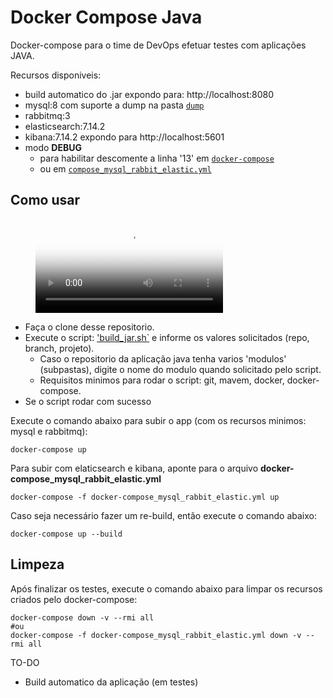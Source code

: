 # Docker Compose Java

Docker-compose para o time de DevOps efetuar testes com aplicações JAVA.

Recursos disponiveis:

- build automatico do .jar expondo para: http://localhost:8080
- mysql:8 com suporte a dump na pasta [`dump`](./dump)
- rabbitmq:3
- elasticsearch:7.14.2
- kibana:7.14.2 expondo para http://localhost:5601
- modo **DEBUG** 
  - para habilitar descomente a linha '13' em [`docker-compose`](./docker-compose.yml)
  - ou em [`compose_mysql_rabbit_elastic.yml`](./compose_mysql_rabbit_elastic.yml)

## Como usar

<!-- blank line -->
<figure class="video_container">
  <video controls="true" allowfullscreen="true" poster="poster.png">
    <source src="demo.mp4" type="video/mp4">
  </video>
</figure>
<!-- blank line -->

- Faça o clone desse repositorio.
- Execute o script: ['build_jar.sh`](./build_jar.sh) e informe os valores solicitados (repo, branch, projeto).
  - Caso o repositorio da aplicação java tenha varios 'modulos' (subpastas), digite o nome do modulo quando solicitado pelo script.
  - Requisitos minimos para rodar o script: git, mavem, docker, docker-compose.
- Se o script rodar com sucesso

Execute o comando abaixo para subir o app (com os recursos minimos: mysql e rabbitmq):

```
docker-compose up
```

Para subir com elaticsearch e kibana, aponte para o arquivo **docker-compose_mysql_rabbit_elastic.yml**

```
docker-compose -f docker-compose_mysql_rabbit_elastic.yml up
```

Caso seja necessário fazer um re-build, então execute o comando abaixo:

```
docker-compose up --build
```
## Limpeza

Após finalizar os testes, execute o comando abaixo para limpar os recursos criados pelo docker-compose:

```
docker-compose down -v --rmi all
#ou
docker-compose -f docker-compose_mysql_rabbit_elastic.yml down -v --rmi all
```

TO-DO
- Build automatico da aplicação (em testes)